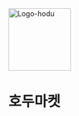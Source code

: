 <img width="124" alt="Logo-hodu" src="https://user-images.githubusercontent.com/102464638/214256233-6434c2e6-5372-4f39-a2dc-ac2f0ce1534b.png">

<br>

# 호두마켓

<!-- ## 1. 목표

## 2. 배포서버 & 테스트계정

## 3. 개발환경

## 4. 컨벤션

## 5. 프로젝트 구조

## 6. 목표 서비스 구현 및 실제 구현 정도

## 7. 필수기능

## 8. 트러블슈팅

## 9. 느낀점 -->
